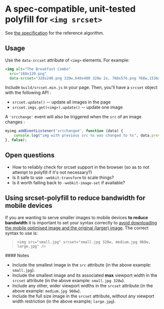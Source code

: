 # A spec-compatible, unit-tested polyfill for `<img srcset>`

See [the specification][spec] for the reference algorithm.

## Usage

Use the `data-srcset` attribute of `<img>` elements. For example:

```html
<img alt="The Breakfast Combo"
  src="160x120.png"
  data-srcset="320x240.png 320w,640x480 320w 2x, 768x576.png 768w,1536x1152.png 768w 2x, 1024x768.png 1024w,2048x1536.png 1024w 2x, 2048x1536.png 5000w">
```

Include `build/srcset.min.js` in your page. Then, you'll have a `srcset` object with the following API :

 - `srcset.update()` -- update all images in the page
 - `srcset.imgs.get(<img>).update()` -- update one image

A `'srcchange'` event will also be triggered when the `src` of an image changes :

```javascript
myimg.addEventListener('srcchanged', function (data) {
	console.log("img with previous src %s was changed to %s", data.previous, data.actual)
}, false);
```

## Open questions

- How to reliably check for srcset support in the browser (so as to not
  attempt to polyfill if it's not necessary?)
- Is it safe to use `-webkit-transform` to scale things?
- Is it worth falling back to `-webkit-image-set` if available?

## Using srcset-polyfill to reduce bandwidth for mobile devices

If you are wanting to serve smaller images to mobile devices **to reduce
bandwidth** it is important to set your syntax correctly to [avoid downloading
the mobile optimised image and the original (larger) image][issue11]. The
correct syntax to use is:

> `<img src="small.jpg" srcset="small.jpg 320w, medium.jpg 960w, large.jpg" />`

#### Notes

* Include the smallest image in the `src` attribute (in the above example:
`small.jpg`).
* Include the smallest image and its associated **max** viewport width in the
`srcset` attribute (in the above example: `small.jpg 320w`).
* Include any other, wider viewport widths in the `srcset` attribute (in the
above example: `medium.jpg 960w`).
* Include the full size image in the `srcset` attribute, without any viewport
width restriction (in the above example; `large.jpg`).

[spec]: http://www.whatwg.org/specs/web-apps/current-work/multipage/embedded-content-1.html#processing-the-image-candidates
[issue11]: https://github.com/borismus/srcset-polyfill/issues/11
